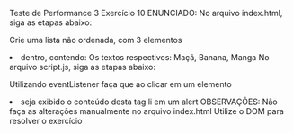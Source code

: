Teste de Performance 3
Exercício 10
ENUNCIADO:
No arquivo index.html, siga as etapas abaixo:

Crie uma lista não ordenada, com 3 elementos <li> dentro, contendo:
Os textos respectivos: Maçã, Banana, Manga
No arquivo script.js, siga as etapas abaixo:

Utilizando eventListener faça que ao clicar em um elemento <li> seja exibido o conteúdo desta tag li em um alert
OBSERVAÇÕES:
Não faça as alterações manualmente no arquivo index.html
Utilize o DOM para resolver o exercício